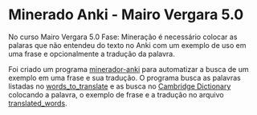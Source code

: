 # Minerado Anki - Mairo Vergara 5.0
No curso Mairo Vergara 5.0 Fase: Mineração é necessário colocar as palaras que não entendeu do texto no Anki com um exemplo de uso em uma frase e opcionalmente a tradução da palavra.

Foi criado um programa [minerador-anki][minerador] para automatizar a busca de um exemplo em uma frase e sua tradução. O programa busca as palavras listadas no [words_to_translate][to_translate] e as busca no [Cambridge Dictionary][cambridge] colocando a palavra, o exemplo de frase e a tradução no arquivo [translated_words][translated].

[minerador]: minerador-anki.rb
[to_translate]: words_to_translate
[cambridge]: https://dictionary.cambridge.org/pt
[translated]: translated_words
